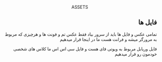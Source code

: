 <p align="center">ASSETS</p>

## <div align="right">فایل ها</div>
<div align="right">
<p>تمامی عکس و فایل ها باید از سرور بیاد فقط عکس تم و فونت ها و هرچیزی که مربوط به مرورگر میشه و فرانت هست ما در اینجا قرار میدهیم</p>
<p>فایل وریابل مربوط به ویوتی فای هست و فایل سی اس اس  ما کلاس های شخصی خودمون رو قرار میدهیم</p>
</div>
